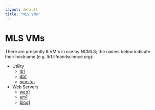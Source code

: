 ```yaml
---
layout: default
title: "MLS VMs"
---
```

# MLS VMs #

There are presently 6 VM's in use by NCMLS; the names below indicate their hostname (e.g. lb1.lifeandscience.org):

* Utility
	* [lb1](lb1.html)
	* [db1](db1.html)
	* [monitor](monitor.html)
* Web Servers
	* [web1](web1.html)
	* [em1](em1.html)
	* [blog1](blog1.html)